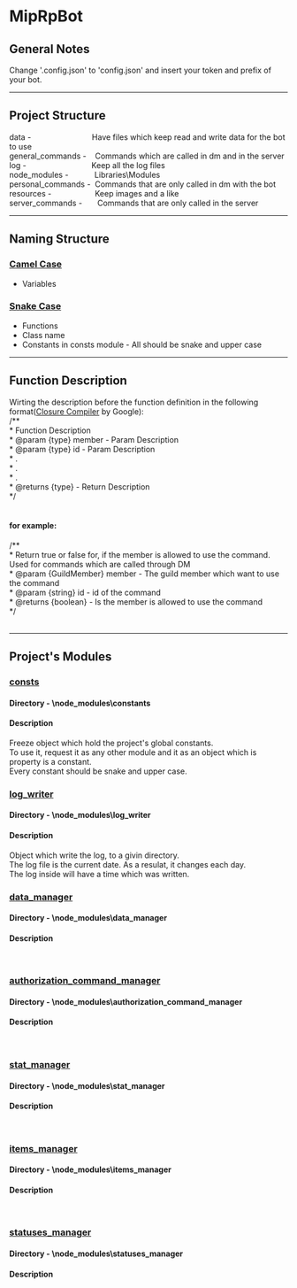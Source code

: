 # MipRpBot

General Notes
-------------
Change '.config.json' to 'config.json' and insert your token and prefix of your bot.

***

Project Structure
-----------------

data -&nbsp;&nbsp;&nbsp;&nbsp;&nbsp;&nbsp;&nbsp;&nbsp;&nbsp;&nbsp;&nbsp;&nbsp;&nbsp;&nbsp;&nbsp;&nbsp;&nbsp;&nbsp;&nbsp;&nbsp;&nbsp;&nbsp;&nbsp;&nbsp;&nbsp;&nbsp;&nbsp;&nbsp;Have files which keep read and write data for the bot to use<br/>
general_commands -&nbsp;&nbsp;&nbsp;&nbsp;Commands which are called in dm and in the server<br/>
log -&nbsp;&nbsp;&nbsp;&nbsp;&nbsp;&nbsp;&nbsp;&nbsp;&nbsp;&nbsp;&nbsp;&nbsp;&nbsp;&nbsp;&nbsp;&nbsp;&nbsp;&nbsp;&nbsp;&nbsp;&nbsp;&nbsp;&nbsp;&nbsp;&nbsp;&nbsp;&nbsp;&nbsp;&nbsp;&nbsp;Keep all the log files<br/>
node_modules -&nbsp;&nbsp;&nbsp;&nbsp;&nbsp;&nbsp;&nbsp;&nbsp;&nbsp;&nbsp;&nbsp;&nbsp;Libraries\Modules<br/>
personal_commands -&nbsp;&nbsp;Commands that are only called in dm with the bot<br/>
resources -&nbsp;&nbsp;&nbsp;&nbsp;&nbsp;&nbsp;&nbsp;&nbsp;&nbsp;&nbsp;&nbsp;&nbsp;&nbsp;&nbsp;&nbsp;&nbsp;&nbsp;&nbsp;&nbsp;&nbsp;Keep images and a like<br/>
server_commands -&nbsp;&nbsp;&nbsp;&nbsp;&nbsp;&nbsp;&nbsp;Commands that are only called in the server<br/>

***

Naming Structure
----------------

### <u>Camel Case</u>
* Variables


### <u>Snake Case</u>
* Functions
* Class name
* Constants in consts module - All should be snake and upper case

***

Function Description
--------------------
Wirting the description before the function definition in the following format([Closure Compiler](https://github.com/google/closure-compiler/wiki/Annotating-JavaScript-for-the-Closure-Compiler) by Google):<br/>
/**<br/>
\* Function Description<br/>
\* @param {type} member - Param Description<br/>
\* @param {type} id - Param Description<br/>
\* .<br/>
\* .<br/>
\* .<br/>
\* @returns {type} - Return Description<br/>
\*/<br/>
<br/>

#### for example:
/**<br/>
\* Return true or false for, if the member is allowed to use the command. Used for commands which are called through DM<br/>
\* @param {GuildMember} member - The guild member which want to use the command<br/>
\* @param {string} id - id of the command<br/>
\* @returns {boolean} - Is the member is allowed to use the command<br/>
\*/<br/>
<br/>

***

Project's Modules
-----------------
### <u>consts</u>
#### Directory - \node_modules\constants
#### Description
Freeze object which hold the project's global constants.</br>
To use it, request it as any other module and it as an object which is property is a constant. </br>
Every constant should be snake and upper case.
</br>

### <u>log_writer</u>
#### Directory - \node_modules\log_writer
#### Description
Object which write the log, to a givin directory.</br>
The log file is the current date. As a resulat, it changes each day.</br>
The log inside will have a time which was written.
</br>

### <u>data_manager</u>
#### Directory - \node_modules\data_manager
#### Description

</br>

### <u>authorization_command_manager</u>
#### Directory - \node_modules\authorization_command_manager
#### Description

</br>

### <u>stat_manager</u>
#### Directory - \node_modules\stat_manager
#### Description

</br>

### <u>items_manager</u>
#### Directory - \node_modules\items_manager
#### Description

</br>

### <u>statuses_manager</u>
#### Directory - \node_modules\statuses_manager
#### Description